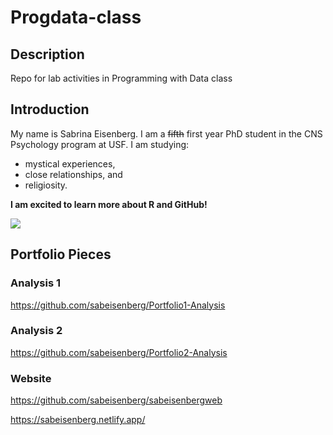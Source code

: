 # Progdata-class
## Description 
Repo for lab activities in Programming with Data class 
## Introduction 
My name is Sabrina Eisenberg. I am a ~~fifth~~ first year PhD student in the CNS Psychology program at USF. I am studying: 
- mystical experiences,
- close relationships, and 
- religiosity. 

**I am excited to learn more about R and GitHub!** 

![](https://www.icegif.com/wp-content/uploads/icegif-1669.gif)

## Portfolio Pieces 

### Analysis 1 

https://github.com/sabeisenberg/Portfolio1-Analysis

### Analysis 2

https://github.com/sabeisenberg/Portfolio2-Analysis

### Website

https://github.com/sabeisenberg/sabeisenbergweb

https://sabeisenberg.netlify.app/
